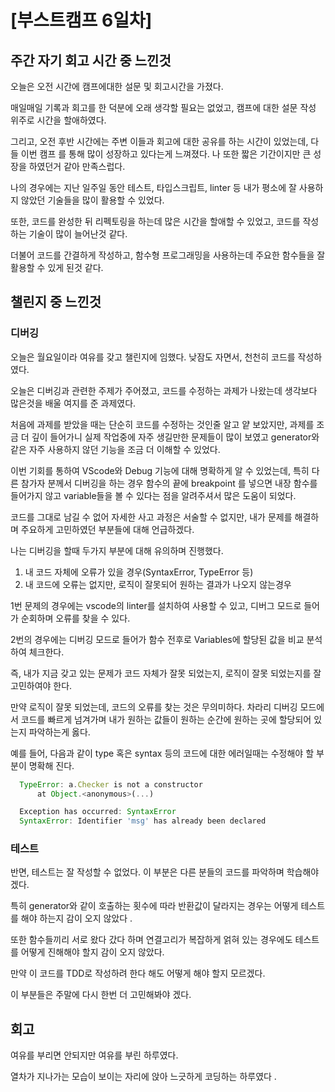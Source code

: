 # **[부스트캠프 6일차]**

## 주간 자기 회고 시간 중 느낀것

오늘은 오전 시간에 캠프에대한 설문 및 회고시간을 가졌다. 

매일매일 기록과 회고를 한 덕분에 오래 생각할 필요는 없었고, 캠프에 대한 설문 작성 위주로 시간을 할애하였다. 

그리고, 오전 후반 시간에는 주변 이들과 회고에 대한 공유를 하는 시간이 있었는데, 다들 이번 캠프 를 통해 많이 성장하고 있다는게 느껴졌다. 나 또한 짧은 기간이지만 큰 성장을 하였던거 같아 만족스럽다. 

나의 경우에는 지난 일주일 동안 테스트, 타입스크립트, linter 등 내가 평소에 잘 사용하지 않았던 기술들을 많이 활용할 수 있었다. 

또한, 코드를 완성한 뒤 리펙토링을 하는데 많은 시간을 할애할 수 있었고, 코드를 작성하는 기술이 많이 늘어난것 같다. 

더불어 코드를 간결하게 작성하고, 함수형 프로그래밍을 사용하는데 주요한 함수들을 잘 활용할 수 있게 된것 같다. 

## 챌린지 중 느낀것

### 디버깅

오늘은 월요일이라 여유를 갖고 챌린지에 임했다. 낮잠도 자면서, 천천히 코드를 작성하였다. 

오늘은 디버깅과 관련한 주제가 주어졌고, 코드를 수정하는 과제가 나왔는데 생각보다 많은것을 배울 여지를 준 과제였다. 

처음에 과제를 받았을 때는 단순히 코드를 수정하는 것인줄 알고 얕 보았지만,  과제를 조금 더 깊이 들어가니 실제 작업중에 자주 생길만한 문제들이 많이 보였고 generator와 같은 자주 사용하지 않던 기능을 조금 더 이해할 수 있었다. 

이번 기회를 통하여 VScode와 Debug 기능에 대해 명확하게 알 수 있었는데, 특히 다른 참가자 분께서 디버깅을 하는 경우 함수의 끝에 breakpoint 를 넣으면 내장 함수를 들어가지 않고 variable들을 볼 수 있다는 점을 알려주셔서 많은 도움이 되었다. 

코드를 그대로 남길 수 없어 자세한 사고 과정은 서술할 수 없지만, 내가 문제를 해결하며 주요하게 고민하였던 부분들에 대해 언급하겠다. 

나는 디버깅을 할때 두가지 부분에 대해 유의하며 진행했다. 

1. 내 코드 자체에 오류가 있을 경우(SyntaxError, TypeError 등)
2. 내 코드에 오류는 없지만, 로직이 잘못되어 원하는 결과가 나오지 않는경우

1번 문제의 경우에는 vscode의 linter를 설치하여 사용할 수 있고, 디버그 모드로 들어가 순회하며 오류를 찾을 수 있다. 

2번의 경우에는 디버깅 모드로 들어가 함수 전후로 Variables에 할당된 값을 비교 분석하여 체크한다. 

즉, 내가 지금 갖고 있는 문제가 코드 자체가 잘못 되었는지, 로직이 잘못 되었는지를 잘 고민하여야 한다. 

만약 로직이 잘못 되었는데, 코드의 오류를 찾는 것은 무의미하다. 차라리 디버깅 모드에서 코드를 빠르게 넘겨가며 내가 원하는 값들이 원하는 순간에 원하는 곳에 할당되어 있는지 파악하는게 옳다.

예를 들어,  다음과 같이 type 혹은 syntax 등의 코드에 대한 에러일때는 수정해야 할 부분이 명확해 진다. 

```js
  TypeError: a.Checker is not a constructor
      at Object.<anonymous>(...)
```

```js
  Exception has occurred: SyntaxError
  SyntaxError: Identifier 'msg' has already been declared
```

### 테스트

반면, 테스트는 잘 작성할 수 없었다. 이 부분은 다른 분들의 코드를 파악하며 학습해야 겠다. 

특히 generator와 같이 호출하는 횟수에 따라 반환값이 달라지는 경우는 어떻게 테스트를 해야 하는지 감이 오지 않았다 .

또한 함수들끼리 서로 왔다 갔다 하며 연결고리가 복잡하게 얽혀 있는 경우에도 테스트를 어떻게 진해해야 할지 감이 오지 않았다. 

만약 이 코드를 TDD로 작성하려 한다 해도 어떻게 해야 할지 모르겠다. 

이 부분들은 주말에 다시 한번 더 고민해봐야 겠다. 

## 회고

여유를 부리면 안되지만 여유를 부린 하루였다. 

열차가 지나가는 모습이 보이는 자리에 앉아 느긋하게 코딩하는 하루였다 .
